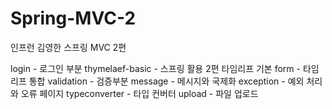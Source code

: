 # Spring-MVC-2
인프런 김영한 스프링 MVC 2편

login - 로그인 부분
thymelaef-basic - 스프링 활용 2편 타임리프 기본
form -  타임리프 통합
validation -  검증부분
message - 메시지와 국제화
exception - 예외 처리와 오류 페이지
typeconverter - 타입 컨버터
upload - 파일 업로드
